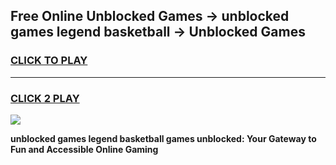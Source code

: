 
## Free Online Unblocked Games → unblocked games legend basketball → Unblocked Games
<h3>
<a href="https://premium.freeplayer.one?title=unblocked_games_legend_basketball&ref=21F">CLICK TO PLAY</a></h3>
<hr>

<h3>
<a href="https://premium.freeplayer.one?title=unblocked_games_legend_basketball&ref=21F">CLICK 2 PLAY</a>
  
</h3>

<a href="https://premium.freeplayer.one?title=unblocked_games_legend_basketball&ref=21F/"><img src="https://clearcache.store/games.png"></a>


**unblocked games legend basketball games unblocked: Your Gateway to Fun and Accessible Online Gaming**
